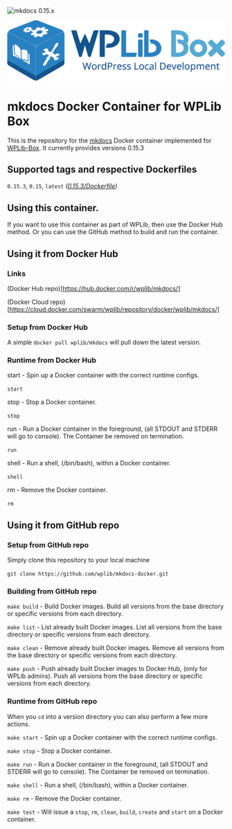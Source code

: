 ![mkdocs 0.15.x](https://img.shields.io/badge/mkdocs-0.15.x-green.svg)

![WPLib-Box](https://github.com/wplib/wplib.github.io/raw/master/WPLib-Box-100x.png)


# mkdocs Docker Container for WPLib Box
This is the repository for the [mkdocs](https://www.mkdocs.org/) Docker container implemented for [WPLib-Box](https://github.com/wplib/wplib-box).
It currently provides versions 0.15.3


## Supported tags and respective Dockerfiles

`0.15.3`, `0.15`, `latest` _([0.15.3/Dockerfile](https://github.com/wplib/mkdocs-docker/blob/master/0.15.3/Dockerfile))_


## Using this container.
If you want to use this container as part of WPLib, then use the Docker Hub method.
Or you can use the GitHub method to build and run the container.


## Using it from Docker Hub

### Links
(Docker Hub repo)[https://hub.docker.com/r/wplib/mkdocs/]

(Docker Cloud repo)[https://cloud.docker.com/swarm/wplib/repository/docker/wplib/mkdocs/]


### Setup from Docker Hub
A simple `docker pull wplib/mkdocs` will pull down the latest version.


### Runtime from Docker Hub
start - Spin up a Docker container with the correct runtime configs.

`start`

stop - Stop a Docker container.

`stop`

run - Run a Docker container in the foreground, (all STDOUT and STDERR will go to console). The Container be removed on termination.

`run`

shell - Run a shell, (/bin/bash), within a Docker container.

`shell`

rm - Remove the Docker container.

`rm`


## Using it from GitHub repo

### Setup from GitHub repo
Simply clone this repository to your local machine

`git clone https://github.com/wplib/mkdocs-docker.git`


### Building from GitHub repo
`make build` - Build Docker images. Build all versions from the base directory or specific versions from each directory.


`make list` - List already built Docker images. List all versions from the base directory or specific versions from each directory.


`make clean` - Remove already built Docker images. Remove all versions from the base directory or specific versions from each directory.


`make push` - Push already built Docker images to Docker Hub, (only for WPLib admins). Push all versions from the base directory or specific versions from each directory.


### Runtime from GitHub repo
When you `cd` into a version directory you can also perform a few more actions.

`make start` - Spin up a Docker container with the correct runtime configs.


`make stop` - Stop a Docker container.


`make run` - Run a Docker container in the foreground, (all STDOUT and STDERR will go to console). The Container be removed on termination.


`make shell` - Run a shell, (/bin/bash), within a Docker container.


`make rm` - Remove the Docker container.


`make test` - Will issue a `stop`, `rm`, `clean`, `build`, `create` and `start` on a Docker container.


